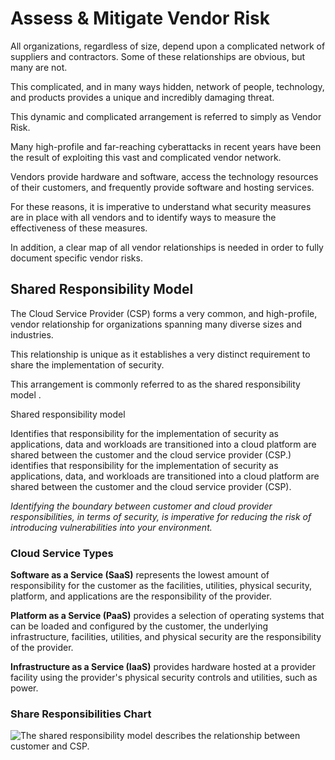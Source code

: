# Assess & Mitigate Vendor Risk
All organizations, regardless of size, depend upon a complicated network of suppliers and contractors. Some of these relationships are obvious, but many are not. 

This complicated, and in many ways hidden, network of people, technology, and products provides a unique and incredibly damaging threat. 

This dynamic and complicated arrangement is referred to simply as Vendor Risk.

Many high-profile and far-reaching cyberattacks in recent years have been the result of exploiting this vast and complicated vendor network. 

Vendors provide hardware and software, access the technology resources of their customers, and frequently provide software and hosting services. 

For these reasons, it is imperative to understand what security measures are in place with all vendors and to identify ways to measure the effectiveness of these measures. 

In addition, a clear map of all vendor relationships is needed in order to fully document specific vendor risks.

## Shared Responsibility Model
The Cloud Service Provider (CSP) forms a very common, and high-profile, vendor relationship for organizations spanning many diverse sizes and industries. 

This relationship is unique as it establishes a very distinct requirement to share the implementation of security. 

This arrangement is commonly referred to as the shared responsibility model .

Shared responsibility model

Identifies that responsibility for the implementation of security as applications, data and workloads are transitioned into a cloud platform are shared between the customer and the cloud service provider (CSP.)
identifies that responsibility for the implementation of security as applications, data, and workloads are transitioned into a cloud platform are shared between the customer and the cloud service provider (CSP).

*Identifying the boundary between customer and cloud provider responsibilities, in terms of security, is imperative for reducing the risk of introducing vulnerabilities into your environment.*

### Cloud Service Types
**Software as a Service (SaaS)** represents the lowest amount of responsibility for the customer as the facilities, utilities, physical security, platform, and applications are the responsibility of the provider.

**Platform as a Service (PaaS)** provides a selection of operating systems that can be loaded and configured by the customer, the underlying infrastructure, facilities, utilities, and physical security are the responsibility of the provider.

**Infrastructure as a Service (IaaS)** provides hardware hosted at a provider facility using the provider's physical security controls and utilities, such as power.

### Share Responsibilities Chart
![The shared responsibility model describes the relationship between customer and CSP.](comptia-casp-studies/assets/1634-1627653739958-cas_fig01_05.png)